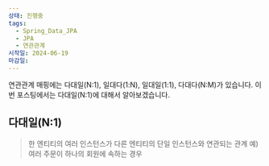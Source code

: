 ```yaml
---
상태: 진행중
tags:
  - Spring_Data_JPA
  - JPA
  - 연관관계
시작일: 2024-06-19
마감일:
---
```

연관관계 매핑에는 다대일(N:1), 일대다(1:N), 일대일(1:1), 다대다(N:M)가 있습니다. 이번 포스팅에서는 다대일(N:1)에 대해서 알아보겠습니다.

## 다대일(N:1)
>한 엔티티의 여러 인스턴스가 다른 엔티티의 단일 인스턴스와 연관되는 관계
>예) 여러 주문이 하나의 회원에 속하는 경우

